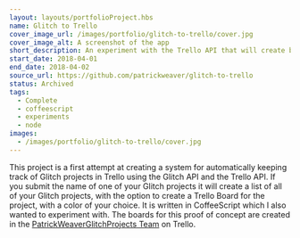 ```yaml
---
layout: layouts/portfolioProject.hbs
name: Glitch to Trello
cover_image_url: /images/portfolio/glitch-to-trello/cover.jpg
cover_image_alt: A screenshot of the app
short_description: An experiment with the Trello API that will create boards for your existing Glitch projects.
start_date: 2018-04-01
end_date: 2018-04-02
source_url: https://github.com/patrickweaver/glitch-to-trello
status: Archived
tags:
  - Complete
  - coffeescript
  - experiments
  - node
images:
  - /images/portfolio/glitch-to-trello/cover.jpg
---
```


This project is a first attempt at creating a system for automatically keeping track of Glitch projects in Trello using the Glitch API and the Trello API. If you submit the name of one of your Glitch projects it will create a list of all of your Glitch projects, with the option to create a Trello Board for the project, with a color of your choice. It is written in CoffeeScript which I also wanted to experiment with. The boards for this proof of concept are created in the [PatrickWeaverGlitchProjects Team](https://trello.com/patrickweaverglitch) on Trello.
